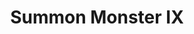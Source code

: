 ---
title: "Summon Monster IX"

spell:
  schools:
    - name:        "Conjuration"
      subschools:  ["Summoning"]
      descriptors: ["see text for summon monster I"]
  classes:
    - name:  "Cleric"
      abbr:  "Clr"
      level: 9
    - name:  "Sorcerer/Wizard"
      abbr:  "Sor/Wiz"
      level: 9
  domains:
    - name:  "Chaos"
      abbr:  "Chaos"
      level: 9
    - name:  "Evil"
      abbr:  "Evil"
      level: 9
    - name:  "Good"
      abbr:  "Good"
      level: 9
    - name:  "Law"
      abbr:  "Law"
      level: 9
  description:        |
    This spell functions like summon monster I, except that you can summon one creature from the 9th-level list, 1d3 creatures of the same kind from the 8th-level list, or 1d4+1 creatures of the same kind from a lower-level list.

    |---
    | Monster | Alignment
    |-|-
    | Couatl | LG
    | Leonal (guardinal) | NG
    | Celestial roc | CG
    | Elemental, elder (any) | N
    | Devil, barbed | LE
    | Fiendish dire shark<sup>1</sup> | NE
    | Fiendish monstrous scorpion, Gargantuan | NE
    | Night hag | NE
    | Bebilith (demon) | CE
    | Fiendish monstrous spider, Colossal | CE
    | Hezrou (demon) | CE
    |===
    | <sup>1</sup> May be summoned only into an aquatic or watery environment. |<
    {: .table .table-bordered .table-hover }
---